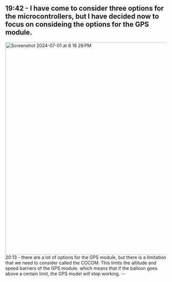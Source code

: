 19:42 - I have come to consider three options for the microcontrollers, but I have decided now to focus on consideing the options for the GPS module.
--

<img width="663" alt="Screenshot 2024-07-01 at 8 16 28 PM" src="https://github.com/Vipremigini/OGTS/assets/120324502/6ba4cf6a-fb57-41c2-a196-28a788faed18">
20:13 - there are a lot of options for the GPS module, but there is a limitation that we need to consider called the COCOM. This limits the altitude and speed barriers of the GPS module. which means that if the balloon goes above a certain limit, the GPS model will stop working.
--
